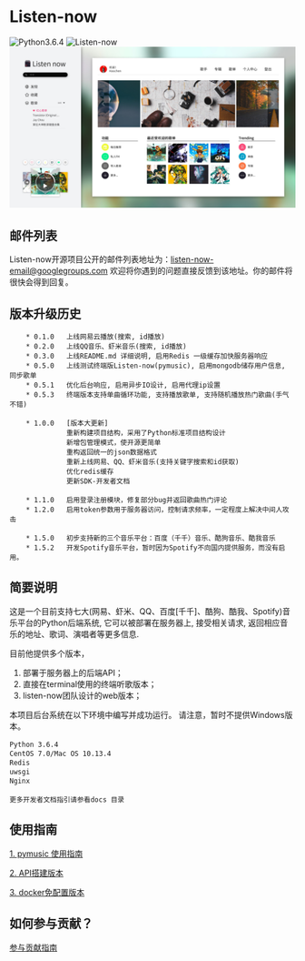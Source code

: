 # Listen-now
![Python3.6.4](https://img.shields.io/badge/Python-3.6.4-green.svg)
![Listen-now](https://img.shields.io/badge/Listen--now-1.2.0-red.svg)
![Listen-now](首页.jpg)

## 邮件列表
Listen-now开源项目公开的邮件列表地址为：listen-now-email@googlegroups.com
欢迎将你遇到的问题直接反馈到该地址。你的邮件将很快会得到回复。

## 版本升级历史

```
    * 0.1.0   上线网易云播放(搜索, id播放)
    * 0.2.0   上线QQ音乐、虾米音乐(搜索, id播放)
    * 0.3.0   上线README.md 详细说明, 启用Redis 一级缓存加快服务器响应
    * 0.5.0   上线测试终端版Listen-now(pymusic), 启用mongodb储存用户信息, 同步歌单
    * 0.5.1   优化后台响应, 启用异步IO设计, 启用代理ip设置
    * 0.5.3   终端版本支持单曲循环功能, 支持播放歌单, 支持随机播放热门歌曲(手气不错)
    
    * 1.0.0   [版本大更新]
              重新构建项目结构，采用了Python标准项目结构设计
              新增包管理模式，使开源更简单
              重构返回统一的json数据格式
              重新上线网易、QQ、虾米音乐(支持关键字搜索和id获取)
              优化redis缓存
              更新SDK-开发者文档
    
    * 1.1.0   启用登录注册模块，修复部分bug并返回歌曲热门评论
    * 1.2.0   启用token参数用于服务器访问，控制请求频率，一定程度上解决中间人攻击

    * 1.5.0   初步支持新的三个音乐平台：百度（千千）音乐、酷狗音乐、酷我音乐
    * 1.5.2   开发Spotify音乐平台，暂时因为Spotify不向国内提供服务，而没有启用。
```
## 简要说明

这是一个目前支持七大(网易、虾米、QQ、百度[千千]、酷狗、酷我、Spotify)音乐平台的Python后端系统, 它可以被部署在服务器上, 接受相关请求, 返回相应音乐的地址、歌词、演唱者等更多信息.

目前他提供多个版本，

1. 部署于服务器上的后端API；
2. 直接在terminal使用的终端听歌版本；
3. listen-now团队设计的web版本；

本项目后台系统在以下环境中编写并成功运行。
请注意，暂时不提供Windows版本。

```
Python 3.6.4
CentOS 7.0/Mac OS 10.13.4
Redis
uwsgi
Nginx

更多开发者文档指引请参看docs 目录

```

## 使用指南

[1. pymusic 使用指南](https://github.com/listen-now/listen-now/blob/master/README/pymusic-readme.md)

[2. API搭建版本](https://github.com/listen-now/listen-now/blob/master/README/API-readme.me)

[3. docker免配置版本](https://github.com/listen-now/listen-now/blob/master/README/docker-readme.me)

## 如何参与贡献？

[参与贡献指南](https://github.com/listen-now/listen-now/blob/master/CONTRIBUTING.md)




